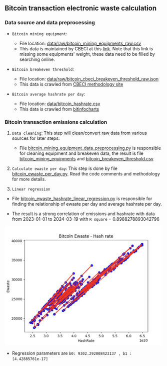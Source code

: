 ## Bitcoin transaction electronic waste calculation

### Data source and data preprocessing

- `Bitcoin mining equipment`:
    + File location: [data/raw/bitcoin_mining_equipments_raw.csv](data/raw/bitcoin_mining_equipments_raw.csv)
    + This data is maintained by CBECI at this [link](http://sha256.cbeci.org).
    Note that this link is missing some equipments' weight, these data need to be
    filled by searching online.

- `Bitcoin breakeven threshold`:
    + File location: [data/raw/bitcoin_cbeci_breakeven_threshold_raw.json](data/raw/bitcoin_cbeci_breakeven_threshold_raw.json)
    + This data is crawled from [CBECI methodology site](https://ccaf.io/cbnsi/cbeci/ghg/methodology)
  
- `Bitcoin average hashrate per day`:
    + File location: [data/bitcoin_hashrate.csv](data/bitcoin_hashrate.csv)
    + This data is crawled from [bitinfocharts](https://bitinfocharts.com/comparison/bitcoin-hashrate.html)

### Bitcoin transaction emissions calculation

1. `Data cleaning`: This step will clean/convert raw data from various
   sources for later steps:
    - File [bitcoin_mining_equipment_data_preprocessing.py](bitcoin_mining_equipment_data_preprocessing.py) is responsible
   for cleaning equipment and breakeven data, the result is file [bitcoin_mining_equipments](data/bitcoin_mining_equipments.csv)
   and [bitcoin_breakeven_threshold.csv](data/bitcoin_breakeven_threshold.csv)

2. `Calculate ewaste per day`: This step is done by file [bitcoin_ewaste_per_day.py](bitcoin_ewaste_per_day.py). Read the code comments
and methodology for more details.
   

3. `Linear regression`

- File [bitcoin_ewaste_hashrate_linear_regression.py](bitcoin_ewaste_hashrate_linear_regression.py) is responsible
  for finding the relationship of ewaste per day and average hashrate per day.

- The result is a strong correlation of emissions and hashrate with data from
  2023-01-01 to 2024-03-19 with `R square` = 0.8988278893042796

![Bitcoin Ewaste Hashrate Linear Regression](img/bitcoin_ewaste_hashrate_linear_regression.png)


- Regression parameters are `b0: 9302.292008423137 , b1 : [4.42885761e-17]`












